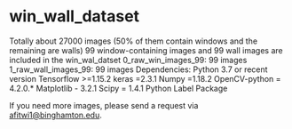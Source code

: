 # win_wall_dataset
Totally about 27000 images (50% of them contain windows and the remaining are walls)
  99 window-containing images and 99 wall images are included in the win_wal_datset
    0_raw_win_images_99: 99 images
    1_raw_wall_images_99: 99 images
Dependencies:
  Python 3.7 or recent version
  Tensorflow >=1.15.2
  keras =2.3.1
  Numpy =1.18.2
  OpenCV-python = 4.2.0.*
  Matplotlib - 3.2.1
  Scipy = 1.4.1
  Python Label Package
  
If you need more images, please send a request via afitwi1@binghamton.edu.
